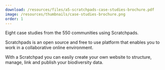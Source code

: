 ```yaml
---
download: /resources/files/a5-scratchpads-case-studies-brochure.pdf
image: /resources/thumbnails/case-studies-brochure.png
order: 1
---
```


Eight case studies from the 550 communities using Scratchpads.

Scratchpads is an open source and free to use platform that enables you to work in a collaborative online environment.

With a Scratchpad you can easily create your own website to structure, manage, link and publish your biodiversity data.
